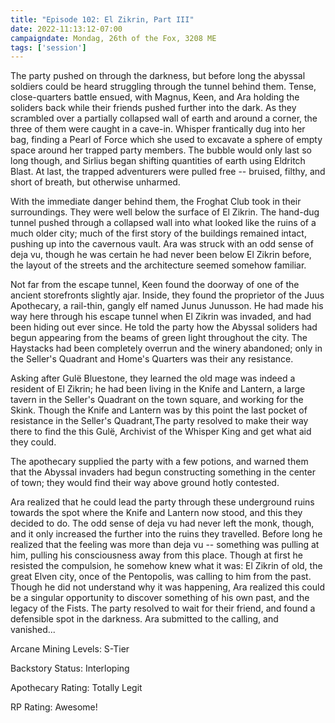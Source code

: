 ```yaml
---
title: "Episode 102: El Zikrin, Part III"
date: 2022-11:13:12-07:00
campaigndate: Mondag, 26th of the Fox, 3208 ME
tags: ['session']
---
```


The party pushed on through the darkness, but before long the abyssal soldiers could be heard struggling through the tunnel behind them. Tense, close-quarters battle ensued, with Magnus, Keen, and Ara holding the soliders back while their friends pushed further into the dark. As they scrambled over a partially collapsed wall of earth and around a corner, the three of them were caught in a cave-in. Whisper frantically dug into her bag, finding a Pearl of Force which she used to excavate a sphere of empty space around her trapped party members. The bubble would only last so long though, and Sirlius began shifting quantities of earth using Eldritch Blast. At last, the trapped adventurers were pulled free -- bruised, filthy, and short of breath, but otherwise unharmed.

With the immediate danger behind them, the Froghat Club took in their surroundings. They were well below the surface of El Zikrin. The hand-dug tunnel pushed through a collapsed wall into what looked like the ruins of a much older city; much of the first story of the buildings remained intact, pushing up into the cavernous vault. Ara was struck with an odd sense of deja vu, though he was certain he had never been below El Zikrin before, the layout of the streets and the architecture seemed somehow familiar.

Not far from the escape tunnel, Keen found the doorway of one of the ancient storefronts slightly ajar. Inside, they found the proprietor of the Juus Apothecary, a rail-thin, gangly elf named Junus Junusson. He had made his way here through his escape tunnel when El Zikrin was invaded, and had been hiding out ever since. He told the party how the Abyssal soliders had begun appearing from the beams of green light throughout the city. The Haystacks had been completely overrun and the winery abandoned; only in the Seller's Quadrant and Home's Quarters was their any resistance. 

Asking after Gulë Bluestone, they learned the old mage was indeed a resident of El Zikrin; he had been living in the Knife and Lantern, a large tavern in the Seller's Quadrant on the town square, and working for the Skink. Though the Knife and Lantern was by this point the last pocket of resistance in the Seller's Quadrant,The party resolved to make their way there to find the this Gulë, Archivist of the Whisper King and get what aid they could.

The apothecary supplied the party with a few potions, and warned them that the Abyssal invaders had begun constructing something in the center of town; they would find their way above ground hotly contested. 

Ara realized that he could lead the party through these underground ruins towards the spot where the Knife and Lantern now stood, and this they decided to do. The odd sense of deja vu had never left the monk, though, and it only increased the further into the ruins they travelled. Before long he realized that the feeling was more than deja vu -- something was pulling at him, pulling his consciousness away from this place. Though at first he resisted the compulsion, he somehow knew what it was: El Zikrin of old, the great Elven city, once of the Pentopolis, was calling to him from the past. Though he did not understand why it was happening, Ara realized this could be a singular opportunity to discover something of his own past, and the legacy of the Fists. The party resolved to wait for their friend, and found a defensible spot in the darkness. Ara submitted to the calling, and vanished...

Arcane Mining Levels: S-Tier

Backstory Status: Interloping

Apothecary Rating: Totally Legit

RP Rating: Awesome!
